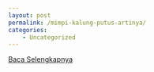 ```yaml
---
layout: post
permalink: /mimpi-kalung-putus-artinya/
categories:
    - Uncategorized
---
```


[Baca Selengkapnya](/07)